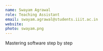```yaml
---
name: Swayam Agrawal
role: Teaching Assistant
email: swayam.agrawal@students.iiit.ac.in
website:
photo: swayam.png
---
```


Mastering software step by step